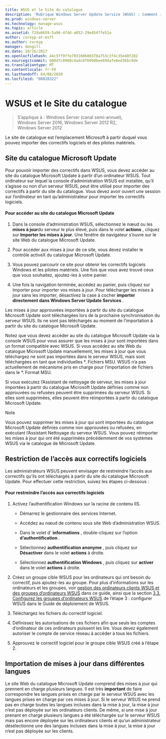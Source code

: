```yaml
---
title: WSUS et le Site du catalogue
description: 'Rubrique Windows Server Update Service (WSUS) : Comment importer des correctifs dans WSUS en accédant au site du catalogue Microsoft Update'
ms.prod: windows-server
ms.technology: manage-wsus
ms.topic: article
ms.assetid: f19a8659-5a96-4fdd-a052-29e4547fe51a
author: coreyp-at-msft
ms.author: coreyp
manager: dongill
ms.date: 10/16/2017
ms.openlocfilehash: 44c5ff9ffe793160b0d378a753c3f4c35e40f282
ms.sourcegitcommit: b00d7c8968c4adc8f699dbee694afe6ed36bc9de
ms.translationtype: MT
ms.contentlocale: fr-FR
ms.lasthandoff: 04/08/2020
ms.locfileid: "80828322"
---
```

# <a name="wsus-and-the-catalog-site"></a>WSUS et le Site du catalogue

>S’applique à : Windows Server (canal semi-annuel), Windows Server 2016, Windows Server 2012 R2, Windows Server 2012

Le site de catalogue est l’emplacement Microsoft à partir duquel vous pouvez importer des correctifs logiciels et des pilotes matériels.

## <a name="the-microsoft-update-catalog-site"></a>Site du catalogue Microsoft Update
Pour pouvoir importer des correctifs dans WSUS, vous devez accéder au site du catalogue Microsoft Update à partir d’un ordinateur WSUS. Tout ordinateur sur lequel la console d’administration WSUS est installée, qu’il s’agisse ou non d’un serveur WSUS, peut être utilisé pour importer des correctifs à partir du site du catalogue. Vous devez avoir ouvert une session sur l’ordinateur en tant qu’administrateur pour importer les correctifs logiciels.

#### <a name="to-access-the-microsoft-update-catalog-site"></a>Pour accéder au site du catalogue Microsoft Update

1.  Dans la console d’administration WSUS, sélectionnez le nœud ou les **mises à jour**du serveur le plus élevé, puis dans le volet **actions** , cliquez sur **Importer les mises à jour**. Une fenêtre de navigateur s’ouvre sur le site Web du catalogue Microsoft Update.

2.  Pour accéder aux mises à jour de ce site, vous devez installer le contrôle activeX du catalogue Microsoft Update.

3.  Vous pouvez parcourir ce site pour obtenir les correctifs logiciels Windows et les pilotes matériels. Une fois que vous avez trouvé ceux que vous souhaitez, ajoutez-les à votre panier.

4.  Une fois la navigation terminée, accédez au panier, puis cliquez sur Importer pour importer vos mises à jour. Pour télécharger les mises à jour sans les importer, désactivez la case à cocher **importer directement dans Windows Server Update Services** .

Les mises à jour approuvées importées à partir du site du catalogue Microsoft Update sont téléchargées lors de la prochaine synchronisation du serveur WSUS. Ils ne sont pas téléchargés au moment de l’importation à partir du site du catalogue Microsoft Update.

Notez que vous devez accéder au site du catalogue Microsoft Update via la console WSUS pour vous assurer que les mises à jour sont importées dans un format compatible avec WSUS. Si vous accédez au site Web du catalogue Microsoft Update manuellement, les mises à jour que vous téléchargez ne sont pas importées dans le serveur WSUS, mais sont téléchargées en tant que individuelles *. Fichiers MSU. WSUS n’a pas actuellement de mécanisme pris en charge pour l’importation de fichiers dans le \*. Format MSU.

Si vous exécutez l’Assistant de nettoyage de serveur, les mises à jour importées à partir du catalogue Microsoft Update définies comme non approuvées ou refusées peuvent être supprimées du serveur WSUS. Si elles sont supprimées, elles peuvent être réimportées à partir du catalogue Microsoft Update.

> [!NOTE]
> Vous pouvez supprimer les mises à jour qui sont importées du catalogue Microsoft Update définies comme non approuvées ou refusées, en exécutant l’Assistant Nettoyage du serveur WSUS. Vous pouvez réimporter les mises à jour qui ont été supprimées précédemment de vos systèmes WSUS via le catalogue de Microsoft Update.

## <a name="restricting-access-to-hotfixes"></a>Restriction de l’accès aux correctifs logiciels
Les administrateurs WSUS peuvent envisager de restreindre l’accès aux correctifs qu’ils ont téléchargés à partir du site du catalogue Microsoft Update. Pour effectuer cette restriction, suivez les étapes ci-dessous :

#### <a name="to-restrict-access-to-hotfixes"></a>Pour restreindre l’accès aux correctifs logiciels

1.  Activez l’authentification Windows sur la racine de contenu IIS.

    -   Démarrez le gestionnaire des services Internet.

    -   Accédez au nœud de contenu sous site Web d’administration WSUS.

    -   Dans le volet d' **informations** , double-cliquez sur l’option **d’authentification** .

    -   Sélectionnez **authentification anonyme** , puis cliquez sur **Désactiver** dans le volet **actions** à droite.

    -   Sélectionnez **authentification Windows** , puis cliquez sur **activer** dans le volet **actions** à droite.

2.  Créez un groupe cible WSUS pour les ordinateurs qui ont besoin du correctif, puis ajoutez-les au groupe. Pour plus d’informations sur les ordinateurs et les groupes, voir [gestion des ordinateurs clients WSUS et des groupes d’ordinateurs WSUS](managing-wsus-client-computers-and-wsus-computer-groups.md) dans ce guide, ainsi que la section [3,3. Configurez les groupes d’ordinateurs WSUS](../deploy/2-configure-wsus.md#23-configure-wsus-computer-groups) de l’étape 3 : configurer WSUS dans le Guide de déploiement de WSUS.

3.  Téléchargez les fichiers du correctif logiciel.

4.  Définissez les autorisations de ces fichiers afin que seuls les comptes d’ordinateur de ces ordinateurs puissent les lire. Vous devez également autoriser le compte de service réseau à accéder à tous les fichiers.

5.  Approuvez le correctif logiciel pour le groupe cible WSUS créé à l’étape 2.

## <a name="importing-updates-in-different-languages"></a>Importation de mises à jour dans différentes langues
Le site Web du catalogue Microsoft Update comprend des mises à jour qui prennent en charge plusieurs langues. Il est très **important** de faire correspondre les langues prises en charge par le serveur WSUS avec les langues prises en charge par ces mises à jour. Si le serveur WSUS ne prend pas en charge toutes les langues incluses dans la mise à jour, la mise à jour n’est pas déployée sur les ordinateurs clients. De même, si une mise à jour prenant en charge plusieurs langues a été téléchargée sur le serveur WSUS mais pas encore déployée sur les ordinateurs clients et qu’un administrateur désélectionne une des langues incluses dans la mise à jour, la mise à jour n’est pas déployée sur les clients.
